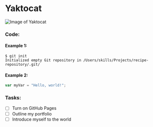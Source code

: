 # Yaktocat

![Image of Yaktocat](https://octodex.github.com/images/yaktocat.png)

### Code:

#### Example 1:

```
$ git init
Initialized empty Git repository in /Users/skills/Projects/recipe-repository/.git/
```

#### Example 2:

``` javascript
var myVar = "Hello, world!";
```

### Tasks:

- [ ] Turn on GitHub Pages
- [ ] Outline my portfolio
- [ ] Introduce myself to the world

